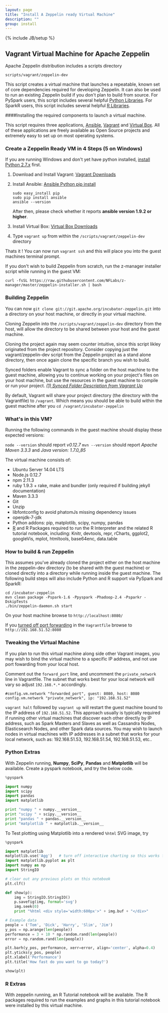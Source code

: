 ```yaml
---
layout: page
title: "Install A Zeppelin ready Virtual Machine"
description: ""
group: install
---
```

<!--
Licensed under the Apache License, Version 2.0 (the "License");
you may not use this file except in compliance with the License.
You may obtain a copy of the License at

http://www.apache.org/licenses/LICENSE-2.0

Unless required by applicable law or agreed to in writing, software
distributed under the License is distributed on an "AS IS" BASIS,
WITHOUT WARRANTIES OR CONDITIONS OF ANY KIND, either express or implied.
See the License for the specific language governing permissions and
limitations under the License.
-->
{% include JB/setup %}


## Vagrant Virtual Machine for Apache Zeppelin
  
Apache Zeppelin distribution includes a scripts directory

 `scripts/vagrant/zeppelin-dev`
 
This script creates a virtual machine that launches a repeatable, known set of core dependencies required for developing Zeppelin.  It can also be used to run an existing Zeppelin build if you don't plan to build from source.
For PySpark users, this script includes several helpful [Python Libraries](#python-extras).
For SparkR users, this script includes several helpful [R Libraries](#r-extras).
 
####Installing the required components to launch a virtual machine.

This script requires three applications, [Ansible](http://docs.ansible.com/ansible/intro_installation.html#latest-releases-via-pip "Ansible"), [Vagrant](http://www.vagrantup.com "Vagrant") and [Virtual Box](https://www.virtualbox.org/ "Virtual Box").  All of these applications are freely available as Open Source projects and extremely easy to set up on most operating systems.

### Create a Zeppelin Ready VM in 4 Steps (5 on Windows)

If you are running Windows and don't yet have python installed, [install Python 2.7.x](https://www.python.org/downloads/release/python-2710/) first.

1. Download and Install Vagrant:  [Vagrant Downloads](http://www.vagrantup.com/downloads)
2. Install Ansible:  [Ansible Python pip install](http://docs.ansible.com/ansible/intro_installation.html#latest-releases-via-pip)
    
    ```
    sudo easy_install pip
    sudo pip install ansible
    ansible --version 
    ```
    After then, please check whether it reports **ansible version 1.9.2 or higher**.

3. Install Virtual Box: [Virtual Box Downloads](https://www.virtualbox.org/ "Virtual Box")
4. Type `vagrant up`  from within the `/scripts/vagrant/zeppelin-dev` directory

Thats it ! You can now run `vagrant ssh` and this will place you into the guest machines terminal prompt.

If you don't wish to build Zeppelin from scratch, run the z-manager installer script while running in the guest VM:

```
curl -fsSL https://raw.githubusercontent.com/NFLabs/z-manager/master/zeppelin-installer.sh | bash
```


### Building Zeppelin

You can now `git clone git://git.apache.org/incubator-zeppelin.git` into a directory on your host machine, or directly in your virtual machine.

Cloning Zeppelin into the `/scripts/vagrant/zeppelin-dev` directory from the host, will allow the directory to be shared between your host and the guest machine.

Cloning the project again may seem counter intuitive, since this script likley originated from the project repository.  Consider copying just the vagrant/zeppelin-dev script from the Zeppelin project as a stand alone directory, then once again clone the specific branch you wish to build.

Synced folders enable Vagrant to sync a folder on the host machine to the guest machine, allowing you to continue working on your project's files on your host machine, but use the resources in the guest machine to compile or run your project. _[(1) Synced Folder Description from Vagrant Up](https://docs.vagrantup.com/v2/synced-folders/index.html)_

By default, Vagrant will share your project directory (the directory with the Vagrantfile) to `/vagrant`.  Which means you should be able to build within the guest machine after you 
`cd /vagrant/incubator-zeppelin`


### What's in this VM?

Running the following commands in the guest machine should display these expected versions:

`node --version` should report *v0.12.7*
`mvn --version` should report *Apache Maven 3.3.3* and *Java version: 1.7.0_85*


The virtual machine consists of:

 - Ubuntu Server 14.04 LTS
 - Node.js 0.12.7
 - npm 2.11.3
 - ruby 1.9.3 + rake, make and bundler (only required if building jekyll documentation)
 - Maven 3.3.3
 - Git
 - Unzip
 - libfontconfig to avoid phatomJs missing dependency issues
 - openjdk-7-jdk
 - Python addons: pip, matplotlib, scipy, numpy, pandas
 - [R](https://www.r-project.org/) and R Packages required to run the R Interpreter and the related R tutorial notebook, including:  Knitr, devtools, repr, rCharts, ggplot2, googleVis, mplot, htmltools, base64enc, data.table
 
### How to build & run Zeppelin

This assumes you've already cloned the project either on the host machine in the zeppelin-dev directory (to be shared with the guest machine) or cloned directly into a directory while running inside the guest machine.  The following build steps will also include Python and R support via PySpark and SparkR:

```
cd /incubator-zeppelin
mvn clean package -Pspark-1.6 -Ppyspark -Phadoop-2.4 -Psparkr -DskipTests
./bin/zeppelin-daemon.sh start
```

On your host machine browse to `http://localhost:8080/`

If you [turned off port forwarding](#tweaking-the-virtual-machine) in the `Vagrantfile` browse to `http://192.168.51.52:8080`


### Tweaking the Virtual Machine

If you plan to run this virtual machine along side other Vagrant images, you may wish to bind the virtual machine to a specific IP address, and not use port fowarding from your local host.

Comment out the `forward_port` line, and uncomment the `private_network` line in Vagrantfile.  The subnet that works best for your local network will vary so adjust `192.168.*.*` accordingly.

```
#config.vm.network "forwarded_port", guest: 8080, host: 8080
config.vm.network "private_network", ip: "192.168.51.52"
```

`vagrant halt` followed by `vagrant up` will restart the guest machine bound to the IP address of `192.168.51.52`.
This approach usually is typically required if running other virtual machines that discover each other directly by IP address, such as Spark Masters and Slaves as well as Cassandra Nodes, Elasticsearch Nodes, and other Spark data sources.  You may wish to launch nodes in virtual machines with IP addresses in a subnet that works for your local network, such as: 192.168.51.53, 192.168.51.54, 192.168.51.53, etc..


### Python Extras

With Zeppelin running, **Numpy**, **SciPy**, **Pandas** and **Matplotlib** will be available.  Create a pyspark notebook, and try the below code.

```python
%pyspark

import numpy
import scipy
import pandas
import matplotlib

print "numpy " + numpy.__version__ 
print "scipy " + scipy.__version__
print "pandas " + pandas.__version__
print "matplotlib " + matplotlib.__version__
```

To Test plotting using Matplotlib into a rendered `%html` SVG image, try

```python
%pyspark

import matplotlib
matplotlib.use('Agg')   # turn off interactive charting so this works for server side SVG rendering
import matplotlib.pyplot as plt
import numpy as np
import StringIO

# clear out any previous plots on this notebook
plt.clf()

def show(p):
    img = StringIO.StringIO()
    p.savefig(img, format='svg')
    img.seek(0)
    print "%html <div style='width:600px'>" + img.buf + "</div>"

# Example data
people = ('Tom', 'Dick', 'Harry', 'Slim', 'Jim')
y_pos = np.arange(len(people))
performance = 3 + 10 * np.random.rand(len(people))
error = np.random.rand(len(people))

plt.barh(y_pos, performance, xerr=error, align='center', alpha=0.4)
plt.yticks(y_pos, people)
plt.xlabel('Performance')
plt.title('How fast do you want to go today?')

show(plt)
``` 

### R Extras

With zeppelin running, an R Tutorial notebook will be available.  The R packages required to run the examples and graphs in this tutorial notebook were installed by this virtual machine.
